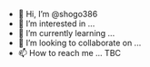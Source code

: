 - 👋 Hi, I’m @shogo386
- 👀 I’m interested in ...
- 🌱 I’m currently learning ...
- 💞️ I’m looking to collaborate on ...
- 📫 How to reach me ... TBC

<!---
shogo386/shogo386 is a ✨ special ✨ repository because its `README.md` (this file) appears on your GitHub profile.
You can click the Preview link to take a look at your changes.
--->
